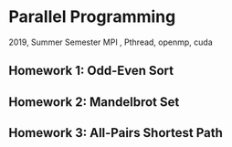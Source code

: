 # Parallel Programming
2019, Summer Semester
MPI , Pthread, openmp, cuda
## Homework 1: Odd-Even Sort
## Homework 2: Mandelbrot Set
## Homework 3: All-Pairs Shortest Path